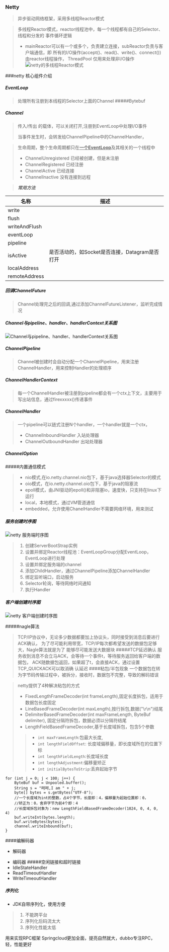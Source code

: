 ### Netty
> 异步驱动网络框架，采用多线程Reactor模式

>多线程Reactor模式，reactor线程池中，每一个线程都有自己的Selector、线程和分发的
>事件循环逻辑
>- mainReactor可以有一个或多个，负责建立连接，subReactor负责与客户端通信，即
>所有的I/O操作(accept()、read()、write()、connect()) 由reactor线程操作，
>ThreadPool 仅用来处理非I/O操作
![netty的多线程Reactor模式](./resources/imgs/netty.jpg)

###netty 核心组件介绍
##### EventLoop
>处理所有注册到本线程的Selector上面的Channel
#####Bytebuf

##### Channel
> 传入/传出 的载体，可以关闭打开,注册到EventLoop中处理I/O事件
>
>当事件发生时，会转发给ChannelPipeline中的ChannelHandler，

> 生命周期，整个生命周期都只在<u>**一个EventLoop**</u>及其相关的一个线程中
> 
>- ChannelUnregistered 已经被创建，但是未注册
>- ChannelRegistered 已经注册
>- ChannelActive 已经连接
>- ChannelInactive 没有连接到远程

>***常用方法***

|名称|描述
|---|---
|write|
|flush|
|writeAndFlush|
|eventLoop|
pipeline|
|isActive|是否活动的，如Socket是否连接，Datagram是否打开
|localAddress|
|remoteAddress|

##### 回调ChannelFuture
> Channel处理完之后的回调,通过添加ChannelFutureListener，监听完成情况

##### Channel与pipeline、handler、handlerContext关系图
![Channel与pipeline、handler、handlerContext关系图](resources/imgs/relation.png)
##### ChannelPipeline
>Channel被创建时会自动分配一个ChannelPipeline，用来注册ChannelHandler，用来控制Handler的处理顺序
##### ChannelHandlerContext
>每一个ChannelHandler被注册到pipeline都会有一个ctx上下文，主要用于写出站信息，通过firexxxxx()传递事件
##### ChannelHandler
> 一个pipeline可以链式注册N个handler，一个handler就是一个ctx，
>- ChannelInboundHandler 入站处理器
>- ChannelOutboundHandler 出站处理器
##### ChannelOption
#####  
#####内置通信模式
>- nio模式,在io.netty.channel.nio包下，基于java选择器Selector的模式
>- oio模式，在io.netty.channel.oio包下，基于java的阻塞流
>- epoll模式，由JNI驱动的epoll()和非阻塞io，速度快，只支持在linux下运行
>- local，本地模式，通过VM管道通信
>- embedded，允许使用ChanelHandler不需要网络环境，用来测试


##### 服务创建时序图
![netty 服务端时序图](./resources/imgs/timeserver.jpg)
>1. 创建ServerBootStrap实例
>2. 设置并绑定Reactor线程池：EventLoopGroup分配EventLoop，EventLoop进行处理
>3. 设置并绑定服务端的channel
>4. 添加ChildHandler，通过ChannelPipeline添加ChannelHandler
>5. 绑定监听端口，启动服务
>6. Selector轮询，等待网络时间通知
>7. 执行Handler
##### 客户端创建时序图
![netty 客户端创建时序图](resources/imgs/time.png)

#####nagle算法
> TCP/IP协议中，无论多少数据都要加上协议头，同时接受到消息后要进行ACK确认，
>为了尽可能利用带宽，TCP/IP每次都希望发送的数据包足够大，Nagle算法就是为了
>能够尽可能发送大数据块
#####TCP延迟确认
> 服务收到消息不会立马ACK，会等待一个事件t，等待服务返回给客户端的数据包，
>ACK随数据包返回，如果超了t，会直接ACK，通过设置TCP_QUICKACK可以取消确
>认延迟
####粘包/半包现象
>一个数据包在转为字节码传输过程中，被拆分，接收时，数据包不完整，导致的解码错误

> netty提供了4种解决粘包的方式
>- FixedLengthFrameDecoder(int frameLength),固定长度拆包，适用于数据包长度固定
>- LineBasedFrameDecoder(int maxLength),按行拆包,数据("\r\n")结尾
>- DelimiterBasedFrameDecoder(int maxFrameLength, ByteBuf delimiter), 固定分隔符拆包，数据必须以分隔符结尾
>- LengthFieldBasedFrameDecoder,基于长度域拆包，包含5个参数
>>- `int maxFrameLength`:包最大长度,
>>- `int lengthFieldOffset`: 长度域偏移量，即长度域所在的位置下标
>>- `int lengthFieldLength`:长度域长度
>>- `int lengthAdjustment`:偏移量矫正
>>- `int initialBytesToStrip`:丢弃起始字节
```
for (int j = 0; j < 100; j++) {
    ByteBuf buf = Unpooled.buffer();
    String s = "呵呵,I am " + j;
    byte[] bytes = s.getBytes("UTF-8");
    //一个长度域为int的整数，占4个字节，长度即：4，偏移量为起始位置即：0，
    //矫正为：0，舍弃字节为前4个即：4
    //长度域拆包对象为：new LengthFieldBasedFrameDecoder(1024, 0, 4, 0, 4)
    buf.writeInt(bytes.length);
    buf.writeBytes(bytes);
    channel.writeInbound(buf);
}
```
####编解码器
- 解码器
> 
- 编码器
#####空闲链接和超时链接
- IdleStateHandler
- ReadTimeoutHandler
- WriteTimeoutHandler
##### 序列化
- JDK自带序列化，使用方便
> 1. 不能跨平台
> 2. 序列化后码流太大
> 3. 序列化性能太低

用来实现RPC框架
Springcloud更加全面，提亮自然就大，dubbo专注RPC，轻，性能更好

